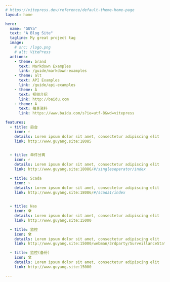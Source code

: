 ```yaml
---
# https://vitepress.dev/reference/default-theme-home-page
layout: home

hero:
  name: "GUYa"
  text: "A Blog Site"
  tagline: My great project tag
  image:
    # src: /logo.png
    # alt: VitePress
  actions:
    - theme: brand
      text: Markdown Examples
      link: /guide/markdown-examples
    - theme: alt
      text: API Examples
      link: /guide/api-examples  
    - theme: A
      text: 视频介绍
      link: http://baidu.com
    - theme: A
      text: 相关资料
      link: https://www.baidu.com/s?ie=utf-8&wd=vitepress

features:
  - title: 后台
    icon: ⚡️
    details: Lorem ipsum dolor sit amet, consectetur adipiscing elit
    link: http://www.guyang.site:18085
    

  - title: 单件分离
    icon: ⚡️
    details: Lorem ipsum dolor sit amet, consectetur adipiscing elit
    link: http://www.guyang.site:18086/#/singleseperator/index

  - title: Scada
    icon: ⚡️
    details: Lorem ipsum dolor sit amet, consectetur adipiscing elit
    link: http://www.guyang.site:18086/#/scada1/index
  

  - title: Nas
    icon: 🛠️
    details: Lorem ipsum dolor sit amet, consectetur adipiscing elit
    link: http://www.guyang.site:15000

  - title: 监控
    icon: 🛠️
    details: Lorem ipsum dolor sit amet, consectetur adipiscing elit
    link: http://www.guyang.site:15000/webman/3rdparty/SurveillanceStation/

  - title: 监控(备份)
    icon: 🛠️
    details: Lorem ipsum dolor sit amet, consectetur adipiscing elit
    link: http://www.guyang.site:15000

---
```

